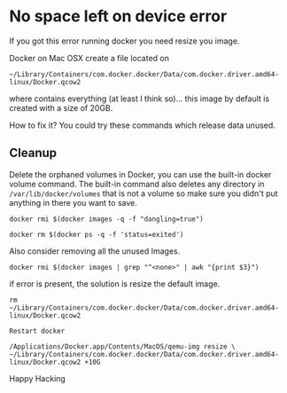 # No space left on device error

If you got this error running docker you need resize you image.

Docker on Mac OSX create a file located on 
```
~/Library/Containers/com.docker.docker/Data/com.docker.driver.amd64-linux/Docker.qcow2
``` 
where contains everything (at least I think so)... this image by default is created with a size of 20GB.

How to fix it?
You could try these commands which release data unused. 

## Cleanup
Delete the orphaned volumes in Docker, you can use the built-in docker volume command. The built-in command also deletes any directory in `/var/lib/docker/volumes` that is not a volume so make sure you didn't put anything in there you want to save.

```
docker rmi $(docker images -q -f "dangling=true")
```

```
docker rm $(docker ps -q -f 'status=exited')
```

Also consider removing all the unused Images.

```
docker rmi $(docker images | grep "^<none>" | awk "{print $3}")
```

if error is present, the solution is resize the default image.

```
rm ~/Library/Containers/com.docker.docker/Data/com.docker.driver.amd64-linux/Docker.qcow2
```

```
Restart docker
```

```
/Applications/Docker.app/Contents/MacOS/qemu-img resize \ 
~/Library/Containers/com.docker.docker/Data/com.docker.driver.amd64-linux/Docker.qcow2 +10G
```

Happy Hacking

